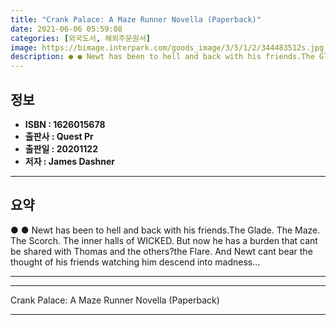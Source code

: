 ```yaml
---
title: "Crank Palace: A Maze Runner Novella (Paperback)"
date: 2021-06-06 05:59:08
categories: [외국도서, 해외주문원서]
image: https://bimage.interpark.com/goods_image/3/5/1/2/344483512s.jpg
description: ● ● Newt has been to hell and back with his friends.The Glade. The Maze. The Scorch. The inner halls of WICKED. But now he has a burden that cant be shared wi
---
```


## **정보**

- **ISBN : 1626015678**
- **출판사 : Quest Pr**
- **출판일 : 20201122**
- **저자 : James Dashner**

------



## **요약**

●  ●  Newt has been to hell and back with his friends.The Glade. The Maze. The Scorch. The inner halls of WICKED. But now he has a burden that cant be shared with Thomas and the others?the Flare. And Newt cant bear the thought of his friends watching him descend into madness... 

------



------


Crank Palace: A Maze Runner Novella (Paperback) 

------


